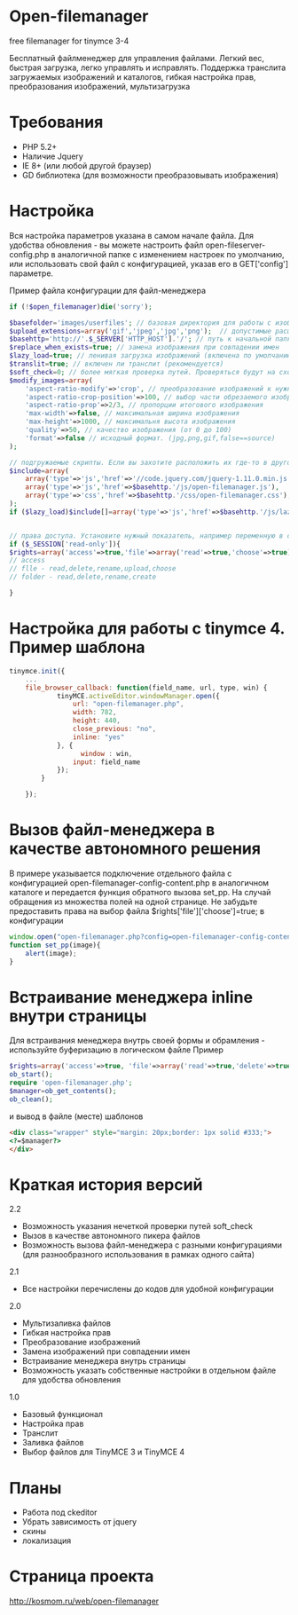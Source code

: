Open-filemanager
================

free filemanager for tinymce 3-4

Бесплатный файлменеджер для управления файлами. Легкий вес, быстрая загрузка, легко управлять и исправлять. Поддержка транслита загружаемых изображений и каталогов, гибкая настройка прав, преобразования изображений, мультизагрузка

Требования
==========

- PHP 5.2+
- Наличие Jquery
- IE 8+ (или любой другой браузер)
- GD библиотека (для возможности преобразовывать изображения)

Настройка
=========
Вся настройка параметров указана в самом начале файла. Для удобства обновления - вы можете настроить файл open-fileserver-config.php в аналогичной папке с изменением настроек по умолчанию, или использовать свой файл с конфигурацией, указав его в GET['config'] параметре.

Пример файла конфигурации для файл-менеджера

```php
if (!$open_filemanager)die('sorry');

$basefolder='images/userfiles'; // базовая директория для работы с изображениями
$upload_extensions=array('gif','jpeg','jpg','png');  // допустимые расширения файлов для загрузки
$basehttp='http://'.$_SERVER['HTTP_HOST'].'/'; // путь к начальной папке с сайтом
$replace_when_exists=true; // замена изображения при совпадении имен
$lazy_load=true; // ленивая загрузка изображений (включена по умолчанию)
$translit=true; // включен ли транслит (рекомендуется)
$soft_check=0; // более мягкая проверка путей. Проверяться будут на схожесть последние soft_check символов
$modify_images=array(
	'aspect-ratio-modify'=>'crop', // преобразование изображений к нужным пропорциям (crop,resize,false)
	'aspect-ratio-crop-position'=>100, // выбор части обрезаемого изобржения - при обрезании
	'aspect-ratio-prop'=>2/3, // пропорции итогового изображения
	'max-width'=>false, // максимальная ширина изображения
	'max-height'=>1000, // максимальня высота изображения
	'quality'=>50, // качество изображения (от 0 до 100)
	'format'=>false // исходный формат. (jpg,png,gif,false==source)
);

// подгружаемые скрипты. Если вы захотите расположить их где-то в другом месте - можете изменить их положение легко
$include=array( 
	array('type'=>'js','href'=>'//code.jquery.com/jquery-1.11.0.min.js'),
	array('type'=>'js','href'=>$basehttp.'/js/open-filemanager.js'),
	array('type'=>'css','href'=>$basehttp.'/css/open-filemanager.css'),
);
if ($lazy_load)$include[]=array('type'=>'js','href'=>$basehttp.'/js/lazyload.js');


// права доступа. Установите нужный показатель, например переменную в сессии, например
if ($_SESSION['read-only']){
$rights=array('access'=>true,'file'=>array('read'=>true,'choose'=>true),'folder'=>array('read'=>true));
// access
// flle - read,delete,rename,upload,choose
// folder - read,delete,rename,create

}
```

Настройка для работы с tinymce 4. Пример шаблона
===============================================
```js
tinymce.init({
	...
	file_browser_callback: function(field_name, url, type, win) {
			tinyMCE.activeEditor.windowManager.open({
		        url: "open-filemanager.php",
		        width: 782,
		        height: 440,
		        close_previous: "no",
		        inline: "yes"
			}, {
			      window : win,
		        input: field_name
		    });
	    }

	});
```

Вызов файл-менеджера в качестве автономного решения
==================================================

В примере указывается подключение отдельного файла с конфигурацией open-filemanager-config-content.php в аналогичном каталоге и передается функция обратного вызова set_pp. На случай обращения из множества полей на одной странице. Не забудьте предоставить права на выбор файла $rights['file']['choose']=true; в конфигурации

```js
window.open("open-filemanager.php?config=open-filemanager-config-content&choose=set_pp", "get_image", "width=800,height=800,status=no,toolbar=no,menubar=no,scrollbars=yes");
function set_pp(image){
	alert(image);
}
```

Встраивание менеджера inline внутри страницы
=====================================

Для встраивания менеджера внутрь своей формы и обрамления - используйте буферизацию в логическом файле
Пример
```php
$rights=array('access'=>true, 'file'=>array('read'=>true,'delete'=>true,'rename'=>true,'upload'=>true));
ob_start();
require 'open-filemanager.php';
$manager=ob_get_contents();
ob_clean();
```
и вывод в файле (месте) шаблонов
```html
<div class="wrapper" style="margin: 20px;border: 1px solid #333;">
<?=$manager?>
</div>
```

Краткая история версий
======================

2.2
- Возможность указания нечеткой проверки путей soft_check
- Вызов в качестве автономного пикера файлов
- Возможность вызова файл-менеджера с разными конфигурациями (для разнообразного использования в рамках одного сайта)

2.1
- Все настройки перечислены до кодов для удобной конфигурации

2.0
- Мультизаливка файлов
- Гибкая настройка прав
- Преобразование изображений
- Замена изображений при совпадении имен
- Встраивание менеджера внутрь страницы
- Возможность указать собственные настройки в отдельном файле для удобства обновления

1.0
- Базовый функционал
- Настройка прав
- Транслит
- Заливка файлов
- Выбор файлов для TinyMCE 3 и TinyMCE 4

Планы
=====

- Работа под ckeditor
- Убрать зависимость от jquery
- скины
- локализация

Страница проекта
===============
http://kosmom.ru/web/open-filemanager
